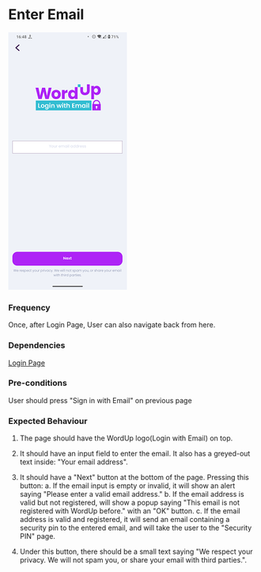 # Enter Email

![EnterEmail](../_media/Onboarding/EnterEmail.png)

### Frequency

Once, after Login Page, User can also navigate back from here.

### Dependencies

[Login Page](LoginPage.md)

### Pre-conditions

User should press "Sign in with Email" on previous page

### Expected Behaviour

1. The page should have the WordUp logo(Login with Email) on top.

2. It should have an input field to enter the email. It also has a greyed-out text inside: "Your email address".

3. It should have a "Next" button at the bottom of the page. Pressing this button:
a. If the email input is empty or invalid, it will show an alert saying "Please enter a valid email address."
b. If the email address is valid but not registered, will show a popup saying "This email is not registered with WordUp before." with an "OK" button.
c. If the email address is valid and registered, it will send an email containing a security pin to the entered email, and will take the user to the "Security PIN" page.

4. Under this button, there should be a small text saying "We respect your privacy. We will not spam you, or share your email with third parties.".
